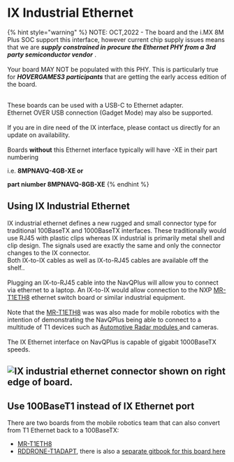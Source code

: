 # IX Industrial Ethernet

{% hint style="warning" %}
NOTE: OCT,2022 - The board and the i.MX 8M Plus SOC support this interface, however current chip supply issues means that we are _**supply constrained in procure the Ethernet PHY from a 3rd party semiconductor vendor**_ . \
\
Your board MAY NOT be populated with this PHY. This is particularly true for _**HOVERGAMES3 participants**_ that are getting the early access edition of the board.&#x20;

\
These boards can be used with a USB-C to Ethernet adapter.\
Ethernet OVER USB connection (Gadget Mode) may also be supported.\
\
If you are in dire need of the IX interface, please contact us directly for an update on availability.\
\
Boards **without** this Ethernet interface typically will have -XE in their part numbering

i.e. **8MPNAVQ-4GB-XE or**&#x20;

**part niumber 8MPNAVQ-8GB-XE**
{% endhint %}

## Using IX Industrial Ethernet

IX industrial ethernet defines a new rugged and small connector type for traditional 100BaseTX  and 1000BaseTX interfaces. These traditionally would use RJ45 with plastic clips whereas IX industrial is primarily metal shell and clip design. The signals used are exactly the same and only the connector changes to the IX connector. \
Both  IX-to-IX cables as well as IX-to-RJ45 cables are available off the shelf..\
\
Plugging an IX-to-RJ45 cable into the NavQPlus will allow you to connect via ethernet to a laptop. An IX-to-IX would allow connection to the NXP [MR-T1ETH8](https://www.nxp.com/products/security-and-authentication/authentication/sja1110-100base-t1-multi-gig-ethernet-switch-example-board:MR-T1ETH8) ethernet switch board or similar industrial equipment. \
\
Note that the [MR-T1ETH8](https://www.nxp.com/products/security-and-authentication/authentication/sja1110-100base-t1-multi-gig-ethernet-switch-example-board:MR-T1ETH8) was was also made for mobile robotics with the intention of demonstrating the NavQPlus being able to connect to a multitude of T1 devices such as [Automotive Radar modules ](https://www.smartmicro.com/automotive-radar/drvegrd-169)and cameras.\
\
The IX Ethernet interface on NavQPlus is capable of gigabit 1000BaseTX speeds.

## ![IX industrial ethernet connector shown on right edge of board.](<../../.gitbook/assets/NavQPlus 20210930\_162135.jpg>)

## Use 100BaseT1 instead of IX Ethernet port

There are two boards from the mobile robotics team that can also convert from T1 Ethernet back to a 100BaseTX:

* [MR-T1ETH8](https://www.nxp.com/design/development-boards/analog-toolbox/sja1110-100base-t1-multi-gig-ethernet-switch-example-board:MR-T1ETH8)
* [RDDRONE-T1ADAPT](https://www.nxp.com/products/interfaces/ethernet-/automotive-ethernet-phys/ethernet-media-converter-for-drones-rovers-mobile-robotics-and-automotive:RDDRONE-T1ADAPT), there is also a [separate gitbook for this board here](http://127.0.0.1:5000/o/-L9GLsni4p7csCR7QCJ8/s/-M9tTGlc2SB\_GfvlG8d4/)
